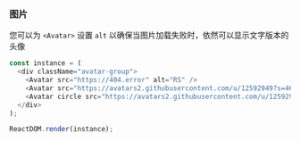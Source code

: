 ### 图片

您可以为 `<Avatar>` 设置 `alt` 以确保当图片加载失败时，依然可以显示文字版本的头像

<!--start-code-->

```js
const instance = (
  <div className="avatar-group">
    <Avatar src="https://404.error" alt="RS" />
    <Avatar src="https://avatars2.githubusercontent.com/u/12592949?s=460&v=4" />
    <Avatar circle src="https://avatars2.githubusercontent.com/u/12592949?s=460&v=4" />
  </div>
);

ReactDOM.render(instance);
```

<!--end-code-->
